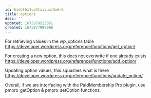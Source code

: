 ```yaml
---
id: hinbl6z1uphtxivuxr5w6nl
title: options
desc: ''
updated: 1675878523351
created: 1675877999966
---
```


For retrieving values in the wp_options table
https://developer.wordpress.org/reference/functions/get_option/

For creating a new option, this does not overwrite if one already exists
https://developer.wordpress.org/reference/functions/add_option/

Updating option values, this squashes what is there
https://developer.wordpress.org/reference/functions/update_option/


Overall, if we are interfacing with the PaidMembership Pro plugin, use pmpro_getOption & pmpro_setOption functions.